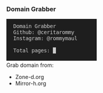 <h3>Domain Grabber</h3>
<img src="screenshot/domain.png">
<br/>Grab domain from: <br/>
<ul>
    <li>Zone-d.org</li>
    <li>Mirror-h.org</li>
</ul>